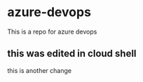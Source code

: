 # azure-devops

This is a repo for azure devops

## this was edited in cloud shell

this is another change